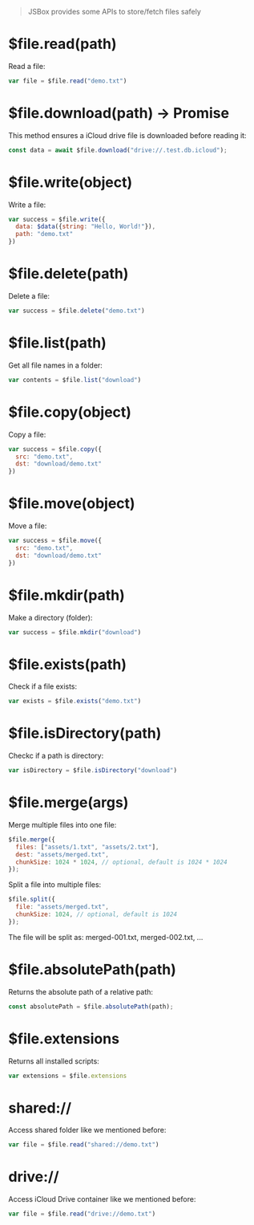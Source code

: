 > JSBox provides some APIs to store/fetch files safely

# $file.read(path)

Read a file:

```js
var file = $file.read("demo.txt")
```

# $file.download(path) -> Promise

This method ensures a iCloud drive file is downloaded before reading it:

```js
const data = await $file.download("drive://.test.db.icloud");
```

# $file.write(object)

Write a file:

```js
var success = $file.write({
  data: $data({string: "Hello, World!"}),
  path: "demo.txt"
})
```

# $file.delete(path)

Delete a file:

```js
var success = $file.delete("demo.txt")
```

# $file.list(path)

Get all file names in a folder:

```js
var contents = $file.list("download")
```

# $file.copy(object)

Copy a file:

```js
var success = $file.copy({
  src: "demo.txt",
  dst: "download/demo.txt"
})
```

# $file.move(object)

Move a file:

```js
var success = $file.move({
  src: "demo.txt",
  dst: "download/demo.txt"
})
```

# $file.mkdir(path)

Make a directory (folder):

```js
var success = $file.mkdir("download")
```

# $file.exists(path)

Check if a file exists:

```js
var exists = $file.exists("demo.txt")
```

# $file.isDirectory(path)

Checkc if a path is directory:

```js
var isDirectory = $file.isDirectory("download")
```

# $file.merge(args)

Merge multiple files into one file:

```js
$file.merge({
  files: ["assets/1.txt", "assets/2.txt"],
  dest: "assets/merged.txt",
  chunkSize: 1024 * 1024, // optional, default is 1024 * 1024
});
```

Split a file into multiple files:

```js
$file.split({
  file: "assets/merged.txt",
  chunkSize: 1024, // optional, default is 1024
});
```

The file will be split as: merged-001.txt, merged-002.txt, ...

# $file.absolutePath(path)

Returns the absolute path of a relative path:

```js
const absolutePath = $file.absolutePath(path);
```

# $file.extensions

Returns all installed scripts:

```js
var extensions = $file.extensions
```

# shared://

Access shared folder like we mentioned before:

```js
var file = $file.read("shared://demo.txt")
```

# drive://

Access iCloud Drive container like we mentioned before:

```js
var file = $file.read("drive://demo.txt")
```